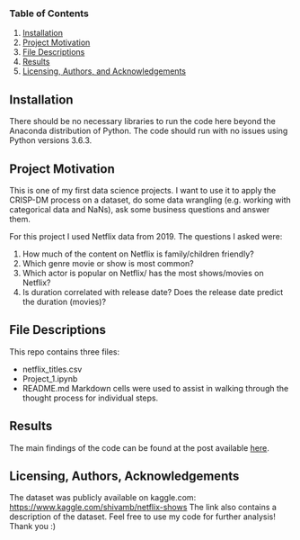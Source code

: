 ### Table of Contents

1. [Installation](#installation)
2. [Project Motivation](#motivation)
3. [File Descriptions](#files)
4. [Results](#results)
5. [Licensing, Authors, and Acknowledgements](#licensing)

## Installation <a name="installation"></a>

There should be no necessary libraries to run the code here beyond the Anaconda distribution of Python.  The code should run with no issues using Python versions 3.6.3.

## Project Motivation<a name="motivation"></a>

This is one of my first data science projects. I want to use it to apply the CRISP-DM process on a dataset, do some data wrangling (e.g. working with categorical data and NaNs), ask some business questions and answer them.

For this project I used Netflix data from 2019. The questions I asked were:

1. How much of the content on Netflix is family/children friendly?
2. Which genre movie or show is most common?
3. Which actor is popular on Netflix/ has the most shows/movies on Netflix?
4. Is duration correlated with release date? Does the release date predict the duration (movies)?


## File Descriptions <a name="files"></a>

This repo contains three files:
- netflix_titles.csv
- Project_1.ipynb
- README.md
Markdown cells were used to assist in walking through the thought process for individual steps.  


## Results<a name="results"></a>

The main findings of the code can be found at the post available [here](https://sites.google.com/view/jenniferh/udacity/project-1-crisp-dm).

## Licensing, Authors, Acknowledgements<a name="licensing"></a>

The dataset was publicly available on kaggle.com: https://www.kaggle.com/shivamb/netflix-shows
The link also contains a description of the dataset.
Feel free to use my code for further analysis!
Thank you :)
